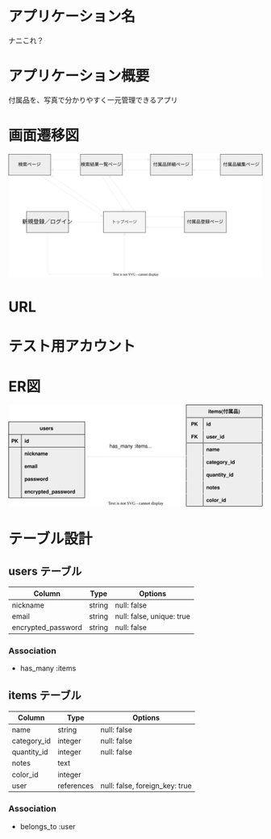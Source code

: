 # アプリケーション名
ナニこれ？

# アプリケーション概要
付属品を、写真で分かりやすく一元管理できるアプリ

# 画面遷移図
![プレビュー](./korenanno.drawio.svg)

# URL

# テスト用アカウント

# ER図
![プレビュー](./korenanno2.drawio.svg)

# テーブル設計

## users テーブル

| Column             | Type   | Options     |
| ------------------ | ------ | ----------- |
| nickname           | string | null: false |
| email              | string | null: false, unique: true |
| encrypted_password | string | null: false |

### Association

 - has_many :items


## items テーブル

| Column            | Type       | Options     |
| ----------        | ---------- | ----------- |
| name              | string     | null: false |
| category_id       | integer    | null: false |
| quantity_id       | integer    | null: false |
| notes             | text       |             |
| color_id          | integer    |             |
| user              | references | null: false, foreign_key: true |

### Association

 - belongs_to :user